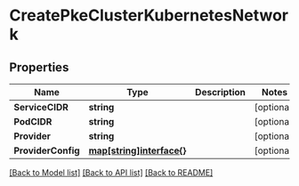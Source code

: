 # CreatePkeClusterKubernetesNetwork

## Properties
Name | Type | Description | Notes
------------ | ------------- | ------------- | -------------
**ServiceCIDR** | **string** |  | [optional] 
**PodCIDR** | **string** |  | [optional] 
**Provider** | **string** |  | [optional] 
**ProviderConfig** | [**map[string]interface{}**](.md) |  | [optional] 

[[Back to Model list]](../README.md#documentation-for-models) [[Back to API list]](../README.md#documentation-for-api-endpoints) [[Back to README]](../README.md)


